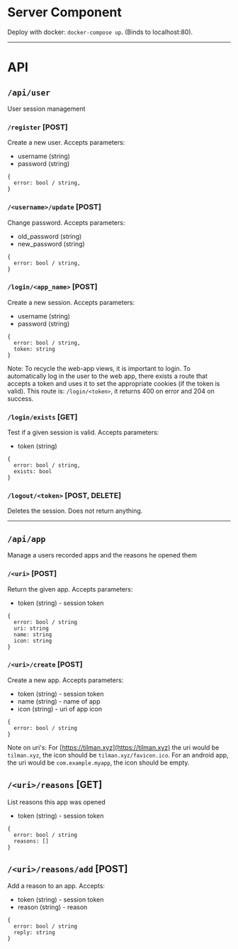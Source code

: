 # Server Component

Deploy with docker: `docker-compose up`. (Binds to localhost:80).

---

# API

## `/api/user`

User session management

### `/register` [POST]
Create a new user. Accepts parameters:
- username (string)
- password (string)

```
{
  error: bool / string,
}
```

### `/<username>/update` [POST]
Change password. Accepts parameters:
- old_password (string)
- new_password (string)

```
{
  error: bool / string,
}
```

### `/login/<app_name>` [POST]
Create a new session. Accepts parameters:
- username (string)
- password (string)

```
{
  error: bool / string,
  token: string
}
```

Note: To recycle the web-app views, it is important to login.
To automatically log in the user to the web app, there exists a
route that accepts a token and uses it to set the appropriate
cookies (if the token is valid). This route is:
`/login/<token>`, it returns 400 on error and 204 on success.

### `/login/exists` [GET]
Test if a given session is valid. Accepts parameters:
- token (string)

```
{
  error: bool / string,
  exists: bool
}
```

### `/logout/<token>` [POST, DELETE]
Deletes the session. Does not return anything.


---


## `/api/app`

Manage a users recorded apps and the reasons he opened them

### `/<uri>` [POST]
Return the given app. Accepts parameters:
- token (string) - session token

```
{
  error: bool / string
  uri: string
  name: string
  icon: string
}
```

### `/<uri>/create` [POST]
Create a new app. Accepts parameters:
- token (string) - session token
- name (string) - name of app
- icon (string) - uri of app icon

```
{
  error: bool / string
}
```

Note on uri's: For [https://tilman.xyz](https://tilman.xyz) the uri would be
`tilman.xyz`, the icon should be `tilman.xyz/favicon.ico`. For an android app,
the uri would be `com.example.myapp`, the icon should be empty.

## `/<uri>/reasons` [GET]
List reasons this app was opened
- token (string) - session token

```
{
  error: bool / string
  reasons: []
}
```

## `/<uri>/reasons/add` [POST]
Add a reason to an app. Accepts:
- token (string) - session token
- reason (string) - reason

```
{
  error: bool / string
  reply: string
}
```
